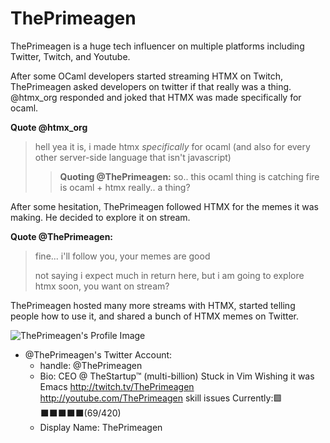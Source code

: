 # ThePrimeagen
ThePrimeagen is a huge tech influencer on multiple platforms including Twitter, Twitch, and Youtube.

After some OCaml developers started streaming HTMX on Twitch, ThePrimeagen asked developers on twitter if that really was a thing. @htmx_org responded and joked that HTMX was made specifically for ocaml.

**Quote @htmx_org**
> hell yea it is, i made htmx *specifically* for ocaml
(and also for every other server-side language that isn't javascript)
> > **Quoting @ThePrimeagen:**
> > so.. this ocaml thing is catching fire
> > is ocaml + htmx really.. a thing?

After some hesitation, ThePrimeagen followed HTMX for the memes it was making. He decided to explore it on stream.

**Quote @ThePrimeagen:**
> fine...
> i'll follow you, your memes are good
> 
> not saying i expect much in return here, but i am going to explore htmx soon, you want on stream?

ThePrimeagen hosted many more streams with HTMX, started telling people how to use it, and shared a bunch of HTMX memes on Twitter.

![ThePrimeagen's Profile Image](https://pbs.twimg.com/profile_images/1614986714795180033/yOQly3os_400x400.jpg)

- @ThePrimeagen's Twitter Account:
  - handle: @ThePrimeagen
  - Bio: CEO @ TheStartup™ (multi-billion) Stuck in Vim  Wishing it was Emacs http://twitch.tv/ThePrimeagen http://youtube.com/ThePrimeagen skill issues Currently:🟩⬛️⬛️⬛️⬛️⬛️(69/420)
  - Display Name: ThePrimeagen